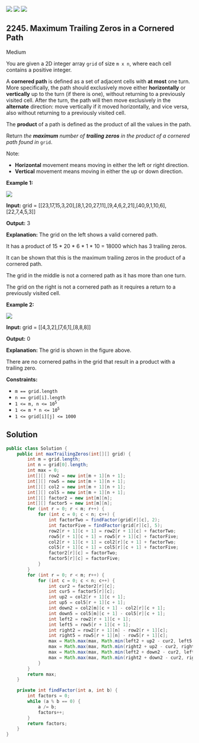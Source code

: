[![](https://img.shields.io/github/stars/javadev/LeetCode-in-Java?label=Stars&style=flat-square)](https://github.com/javadev/LeetCode-in-Java)
[![](https://img.shields.io/github/forks/javadev/LeetCode-in-Java?label=Fork%20me%20on%20GitHub%20&style=flat-square)](https://github.com/javadev/LeetCode-in-Java/fork)
[![](https://img.shields.io/badge/-LeetCode%20in%20Kotlin-blue?style=flat-square)](https://github.com/javadev/LeetCode-in-Kotlin)

## 2245\. Maximum Trailing Zeros in a Cornered Path

Medium

You are given a 2D integer array `grid` of size `m x n`, where each cell contains a positive integer.

A **cornered path** is defined as a set of adjacent cells with **at most** one turn. More specifically, the path should exclusively move either **horizontally** or **vertically** up to the turn (if there is one), without returning to a previously visited cell. After the turn, the path will then move exclusively in the **alternate** direction: move vertically if it moved horizontally, and vice versa, also without returning to a previously visited cell.

The **product** of a path is defined as the product of all the values in the path.

Return _the **maximum** number of **trailing zeros** in the product of a cornered path found in_ `grid`.

Note:

*   **Horizontal** movement means moving in either the left or right direction.
*   **Vertical** movement means moving in either the up or down direction.

**Example 1:**

![](https://assets.leetcode.com/uploads/2022/03/23/ex1new2.jpg)

**Input:** grid = \[\[23,17,15,3,20],[8,1,20,27,11],[9,4,6,2,21],[40,9,1,10,6],[22,7,4,5,3]]

**Output:** 3

**Explanation:** The grid on the left shows a valid cornered path.

It has a product of 15 \* 20 \* 6 \* 1 \* 10 = 18000 which has 3 trailing zeros.

It can be shown that this is the maximum trailing zeros in the product of a cornered path.


The grid in the middle is not a cornered path as it has more than one turn.

The grid on the right is not a cornered path as it requires a return to a previously visited cell. 

**Example 2:**

![](https://assets.leetcode.com/uploads/2022/03/25/ex2.jpg)

**Input:** grid = \[\[4,3,2],[7,6,1],[8,8,8]]

**Output:** 0

**Explanation:** The grid is shown in the figure above.

There are no cornered paths in the grid that result in a product with a trailing zero. 

**Constraints:**

*   `m == grid.length`
*   `n == grid[i].length`
*   <code>1 <= m, n <= 10<sup>5</sup></code>
*   <code>1 <= m * n <= 10<sup>5</sup></code>
*   `1 <= grid[i][j] <= 1000`

## Solution

```java
public class Solution {
    public int maxTrailingZeros(int[][] grid) {
        int m = grid.length;
        int n = grid[0].length;
        int max = 0;
        int[][] row2 = new int[m + 1][n + 1];
        int[][] row5 = new int[m + 1][n + 1];
        int[][] col2 = new int[m + 1][n + 1];
        int[][] col5 = new int[m + 1][n + 1];
        int[][] factor2 = new int[m][n];
        int[][] factor5 = new int[m][n];
        for (int r = 0; r < m; r++) {
            for (int c = 0; c < n; c++) {
                int factorTwo = findFactor(grid[r][c], 2);
                int factorFive = findFactor(grid[r][c], 5);
                row2[r + 1][c + 1] = row2[r + 1][c] + factorTwo;
                row5[r + 1][c + 1] = row5[r + 1][c] + factorFive;
                col2[r + 1][c + 1] = col2[r][c + 1] + factorTwo;
                col5[r + 1][c + 1] = col5[r][c + 1] + factorFive;
                factor2[r][c] = factorTwo;
                factor5[r][c] = factorFive;
            }
        }
        for (int r = 0; r < m; r++) {
            for (int c = 0; c < n; c++) {
                int cur2 = factor2[r][c];
                int cur5 = factor5[r][c];
                int up2 = col2[r + 1][c + 1];
                int up5 = col5[r + 1][c + 1];
                int down2 = col2[m][c + 1] - col2[r][c + 1];
                int down5 = col5[m][c + 1] - col5[r][c + 1];
                int left2 = row2[r + 1][c + 1];
                int left5 = row5[r + 1][c + 1];
                int right2 = row2[r + 1][n] - row2[r + 1][c];
                int right5 = row5[r + 1][n] - row5[r + 1][c];
                max = Math.max(max, Math.min(left2 + up2 - cur2, left5 + up5 - cur5));
                max = Math.max(max, Math.min(right2 + up2 - cur2, right5 + up5 - cur5));
                max = Math.max(max, Math.min(left2 + down2 - cur2, left5 + down5 - cur5));
                max = Math.max(max, Math.min(right2 + down2 - cur2, right5 + down5 - cur5));
            }
        }
        return max;
    }

    private int findFactor(int a, int b) {
        int factors = 0;
        while (a % b == 0) {
            a /= b;
            factors++;
        }
        return factors;
    }
}
```